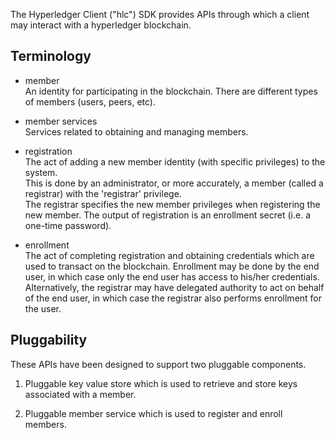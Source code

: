 The Hyperledger Client ("hlc") SDK provides APIs through which a client may interact with a hyperledger blockchain.

## Terminology

* member  
  An identity for participating in the blockchain.  There are different types of members (users, peers, etc).

* member services  
  Services related to obtaining and managing members.

* registration  
   The act of adding a new member identity (with specific privileges) to the system.  
   This is done by an administrator, or more accurately, a member (called a registrar) with the 'registrar' privilege.  
   The registrar specifies the new member privileges when registering the new member.
   The output of registration is an enrollment secret (i.e. a one-time password).

* enrollment  
  The act of completing registration and obtaining credentials which are used to transact on the blockchain.  Enrollment may be done by the end user, in which case only the end user has access to his/her credentials.  Alternatively, the registrar may have delegated authority to act on behalf of the end user, in which case the registrar also performs enrollment for the user.
  
## Pluggability

These APIs have been designed to support two pluggable components.

1. Pluggable key value store which is used to retrieve and store keys associated with a member.

2. Pluggable member service which is used to register and enroll members.